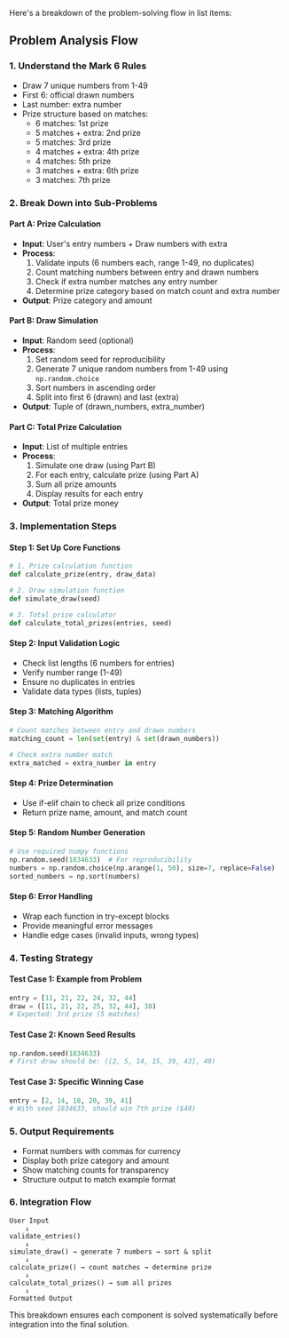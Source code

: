 Here's a breakdown of the problem-solving flow in list items:

## **Problem Analysis Flow**

### **1. Understand the Mark 6 Rules**
- Draw 7 unique numbers from 1-49
- First 6: official drawn numbers
- Last number: extra number
- Prize structure based on matches:
  - 6 matches: 1st prize
  - 5 matches + extra: 2nd prize
  - 5 matches: 3rd prize
  - 4 matches + extra: 4th prize
  - 4 matches: 5th prize
  - 3 matches + extra: 6th prize
  - 3 matches: 7th prize

### **2. Break Down into Sub-Problems**

#### **Part A: Prize Calculation**
- **Input**: User's entry numbers + Draw numbers with extra
- **Process**:
  1. Validate inputs (6 numbers each, range 1-49, no duplicates)
  2. Count matching numbers between entry and drawn numbers
  3. Check if extra number matches any entry number
  4. Determine prize category based on match count and extra number
- **Output**: Prize category and amount

#### **Part B: Draw Simulation**
- **Input**: Random seed (optional)
- **Process**:
  1. Set random seed for reproducibility
  2. Generate 7 unique random numbers from 1-49 using `np.random.choice`
  3. Sort numbers in ascending order
  4. Split into first 6 (drawn) and last (extra)
- **Output**: Tuple of (drawn_numbers, extra_number)

#### **Part C: Total Prize Calculation**
- **Input**: List of multiple entries
- **Process**:
  1. Simulate one draw (using Part B)
  2. For each entry, calculate prize (using Part A)
  3. Sum all prize amounts
  4. Display results for each entry
- **Output**: Total prize money

### **3. Implementation Steps**

#### **Step 1: Set Up Core Functions**
```python
# 1. Prize calculation function
def calculate_prize(entry, draw_data)

# 2. Draw simulation function  
def simulate_draw(seed)

# 3. Total prize calculator
def calculate_total_prizes(entries, seed)
```

#### **Step 2: Input Validation Logic**
- Check list lengths (6 numbers for entries)
- Verify number range (1-49)
- Ensure no duplicates in entries
- Validate data types (lists, tuples)

#### **Step 3: Matching Algorithm**
```python
# Count matches between entry and drawn numbers
matching_count = len(set(entry) & set(drawn_numbers))

# Check extra number match
extra_matched = extra_number in entry
```

#### **Step 4: Prize Determination**
- Use if-elif chain to check all prize conditions
- Return prize name, amount, and match count

#### **Step 5: Random Number Generation**
```python
# Use required numpy functions
np.random.seed(1834633)  # For reproducibility
numbers = np.random.choice(np.arange(1, 50), size=7, replace=False)
sorted_numbers = np.sort(numbers)
```

#### **Step 6: Error Handling**
- Wrap each function in try-except blocks
- Provide meaningful error messages
- Handle edge cases (invalid inputs, wrong types)

### **4. Testing Strategy**

#### **Test Case 1: Example from Problem**
```python
entry = [11, 21, 22, 24, 32, 44]
draw = ([11, 21, 22, 25, 32, 44], 38)
# Expected: 3rd prize (5 matches)
```

#### **Test Case 2: Known Seed Results**
```python
np.random.seed(1834633)
# First draw should be: ([2, 5, 14, 15, 39, 43], 49)
```

#### **Test Case 3: Specific Winning Case**
```python
entry = [2, 14, 18, 20, 39, 41]
# With seed 1834633, should win 7th prize ($40)
```

### **5. Output Requirements**
- Format numbers with commas for currency
- Display both prize category and amount
- Show matching counts for transparency
- Structure output to match example format

### **6. Integration Flow**
```
User Input
    ↓
validate_entries()
    ↓
simulate_draw() → generate 7 numbers → sort & split
    ↓
calculate_prize() → count matches → determine prize
    ↓
calculate_total_prizes() → sum all prizes
    ↓
Formatted Output
```

This breakdown ensures each component is solved systematically before integration into the final solution.